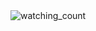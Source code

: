 <img src="https://komarev.com/ghpvc/?username=madushadhanushka&color=brightgreen" alt="watching_count" />
